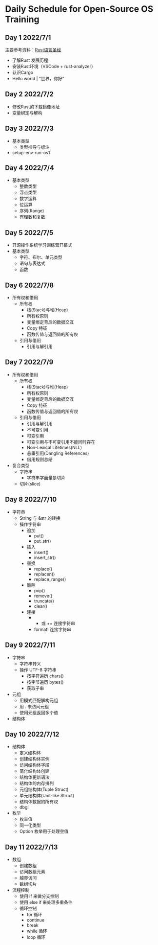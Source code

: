 # Daily Schedule for Open-Source OS Training

## Day 1 2022/7/1

主要参考资料：[Rust语言圣经](https://course.rs/about-book.html)

- 了解Rust 发展历程
- 安装Rust环境（VSCode + rust-analyzer）
- 认识Cargo
- Hello world | "世界，你好"


## Day 2 2022/7/2

- 修改Rust的下载镜像地址
- 变量绑定与解构


## Day 3 2022/7/3

- 基本类型
    - 类型推导与标注
- setup-env-run-os1


## Day 4 2022/7/4

- 基本类型
    - 整数类型
    - 浮点类型
    - 数字运算
    - 位运算
    - 序列(Range)
    - 有理数和复数

## Day 5 2022/7/5

- 开源操作系统学习训练营开幕式
- 基本类型
    - 字符、布尔、单元类型
    - 语句与表达式
    - 函数

## Day 6 2022/7/8
- 所有权和借用
    - 所有权
        - 栈(Stack)与堆(Heap)
        - 所有权原则
        - 变量绑定背后的数据交互
        - Copy 特征  
        - 函数传值与返回值的所有权 
    - 引用与借用
        - 引用与解引用

## Day 7 2022/7/9
- 所有权和借用
    - 所有权
        - 栈(Stack)与堆(Heap)
        - 所有权原则
        - 变量绑定背后的数据交互
        - Copy 特征  
        - 函数传值与返回值的所有权 
    - 引用与借用
        - 引用与解引用
        - 不可变引用
        - 可变引用
        - 可变引用与不可变引用不能同时存在
        - Non-Lexical Lifetimes(NLL)
        - 悬垂引用(Dangling References)
        - 借用规则总结
- 复合类型
    - 字符串
        - 字符串字面量是切片
    - 切片(slice)

## Day 8 2022/7/10
- 字符串
    - String 与 &str 的转换
    - 操作字符串
        - 追加
            - put()
            - put_str()
        - 插入
            - insert()
            - insert_str()
        - 替换
            - replace()
            - replacen()
            - replace_range()
        - 删除
            - pop()
            - remove()
            - truncate()
            - clear()
        - 连接
            - + 或 += 连接字符串
            - format! 连接字符串

## Day 9 2022/7/11
- 字符串
    - 字符串转义
    - 操作 UTF-8 字符串
        - 按字符遍历 chars()
        - 按字节遍历 bytes()
        - 获取子串
- 元组
    - 用模式匹配解构元组
    - 用 . 来访问元组
    - 使用元组返回多个值
- 结构体


## Day 10 2022/7/12
- 结构体
    - 定义结构体
    - 创建结构体实例
    - 访问结构体字段
    - 简化结构体创建
    - 结构体更新语法
    - 结构体的内存排列
    - 元组结构体(Tuple Struct)
    - 单元结构体(Unit-like Struct)
    - 结构体数据的所有权
    - dbg!
- 枚举
    - 枚举值
    - 同一化类型
    - Option 枚举用于处理空值


## Day 11 2022/7/13
- 数组
    - 创建数组
    - 访问数组元素
    - 越界访问
    - 数组切片
- 流程控制
    - 使用 if 来做分支控制
    - 使用 else if 来处理多重条件
    - 循环控制
        - for 循环
        - continue
        - break
        - while 循环
        - loop 循环
